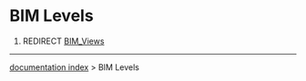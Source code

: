 # BIM Levels
1.  REDIRECT [BIM\_Views](BIM_Views.md)

---
[documentation index](../README.md) > BIM Levels
